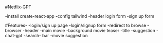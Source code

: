 #Netflix-GPT


-install create-react-app
-config tailwind
-header
login form
-sign up form



#Features-
-login/sign up page
   -login/signup form
   -redirect to browse
-browser
   -header
   -main movie
       -background movie teaser
       -title
       -suggestion
-chat-gpt
    -search- bar
    -movie suggestion